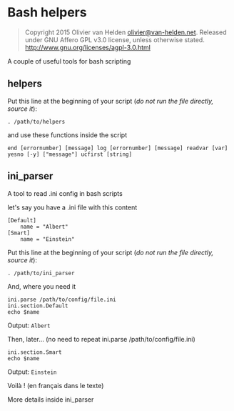 # Bash helpers

>  Copyright 2015 Olivier van Helden <olivier@van-helden.net>.
>  Released under GNU Affero GPL v3.0 license, unless otherwise stated.
>  http://www.gnu.org/licenses/agpl-3.0.html

A couple of useful tools for bash scripting

## helpers

Put this line at the beginning of your script (*do not run the file directly, source it*):

```
. /path/to/helpers
```

and use these functions inside the script

``
end [errornumber] [message]
log [errornumber] [message]
readvar [var]
yesno [-y] ["message"]
ucfirst [string]
``

## ini_parser

A tool to read .ini config in bash scripts

let's say you have a .ini file with this content

```
[Default]
	name = "Albert"
[Smart]
	name = "Einstein"
```

Put this line at the beginning of your script (*do not run the file directly, source it*):

```
. /path/to/ini_parser
```

And, where you need it

```
ini.parse /path/to/config/file.ini
ini.section.Default
echo $name
```

Output: `Albert`

Then, later... (no need to repeat ini.parse /path/to/config/file.ini)

```
ini.section.Smart
echo $name
```

Output: `Einstein`

Voilà ! (en français dans le texte)

More details inside ini_parser
